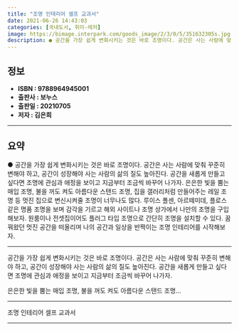 ```yaml
---
title: "조명 인테리어 셀프 교과서"
date: 2021-06-26 14:43:03
categories: [국내도서, 취미-레저]
image: https://bimage.interpark.com/goods_image/2/3/0/5/351632305s.jpg
description: ● 공간을 가장 쉽게 변화시키는 것은 바로 조명이다. 공간은 사는 사람에 맞춰 꾸준히 변해야 하고, 공간이 성장해야 사는 사람의 삶의 질도 높아진다. 공간을 새롭게 만들고 싶다면 조명에 관심과 애정을 보이고 지금부터 조금씩 바꾸어 나가자. 은은한 빛을 뿜는 매입 조명, 불을 꺼도 켜도
---
```


## **정보**

- **ISBN : 9788964945001**
- **출판사 : 보누스**
- **출판일 : 20210705**
- **저자 : 김은희**

------



## **요약**

●  공간을 가장 쉽게 변화시키는 것은 바로 조명이다. 공간은 사는 사람에 맞춰 꾸준히 변해야 하고, 공간이 성장해야 사는 사람의 삶의 질도 높아진다. 공간을 새롭게 만들고 싶다면 조명에 관심과 애정을 보이고 지금부터 조금씩 바꾸어 나가자. 은은한 빛을 뿜는 매입 조명, 불을 꺼도 켜도 아름다운 스탠드 조명, 집을 갤러리처럼 만들어주는 레일 조명 등 멋진 집으로 변신시켜줄 조명이 너무나도 많다. 루이스 폴센, 아르떼미데, 플로스 같은 명품 조명을 보며 감각을 기르고 해외 사이트나 조명 상가에서 나만의 조명을 구입해보자. 원룸이나 전셋집이어도 플러그 타입 조명으로 간단히 조명을 설치할 수 있다. 꿈꿔왔던 멋진 공간을 떠올리며 나의 공간과 일상을 반짝이는 조명 인테리어를 시작해보자.

------

공간을 가장 쉽게 변화시키는 것은 바로 조명이다. 공간은 사는 사람에 맞춰 꾸준히 변해야 하고, 공간이 성장해야 사는 사람의 삶의 질도 높아진다. 공간을 새롭게 만들고 싶다면 조명에 관심과 애정을 보이고 지금부터 조금씩 바꾸어 나가자. 

은은한 빛을 뿜는 매입 조명, 불을 꺼도 켜도 아름다운 스탠드 조명... 

------


조명 인테리어 셀프 교과서 

------


